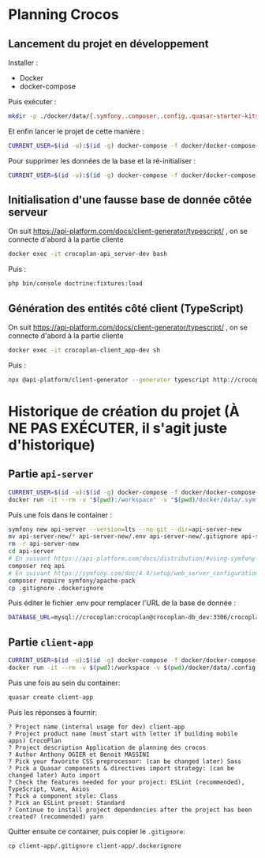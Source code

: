 # Planning Crocos
## Lancement du projet en développement
Installer :
- Docker
- docker-compose

Puis exécuter :
```bash
mkdir -p ./docker/data/{.symfony,.composer,.config,.quasar-starter-kits,.yarn,.cache,.npm} && touch docker/data/.yarnrc
```

Et enfin lancer le projet de cette manière :
```bash
CURRENT_USER=$(id -u):$(id -g) docker-compose -f docker/docker-compose-dev.yml up
```

Pour supprimer les données de la base et la ré-initialiser :
```bash
CURRENT_USER=$(id -u):$(id -g) docker-compose -f docker/docker-compose-dev.yml down --volumes
```

## Initialisation d'une fausse base de donnée côtée serveur
On suit https://api-platform.com/docs/client-generator/typescript/ , on se connecte d'abord à la partie cliente
```bash
docker exec -it crocoplan-api_server-dev bash
```
Puis :
```bash
php bin/console doctrine:fixtures:load
```

## Génération des entités côté client (TypeScript)
On suit https://api-platform.com/docs/client-generator/typescript/ , on se connecte d'abord à la partie cliente
```bash
docker exec -it crocoplan-client_app-dev sh
```
Puis :
```bash
npx @api-platform/client-generator --generator typescript http://crocoplan-api_server-dev:8000/api src/
```

# Historique de création du projet (À NE PAS EXÉCUTER, il s'agit juste d'historique)
## Partie `api-server`
```bash
CURRENT_USER=$(id -u):$(id -g) docker-compose -f docker/docker-compose-dev.yml build crocoplan-api_server-dev
docker run -it --rm -v "$(pwd):/workspace" -v "$(pwd)/docker/data/.symfony:/.symfony" -v "$(pwd)/docker/data/.composer:/.composer" -u $(id -u):$(id -g) -w /workspace crocoplan-api_server-dev sh
```
Puis une fois dans le container :
```bash
symfony new api-server --version=lts --no-git --dir=api-server-new
mv api-server-new/* api-server-new/.env api-server-new/.gitignore api-server/
rm -r api-server-new
cd api-server
# En suivant https://api-platform.com/docs/distribution/#using-symfony-flex-and-composer-advanced-users
composer req api
# En suivant https://symfony.com/doc/4.4/setup/web_server_configuration.html
composer require symfony/apache-pack
cp .gitignore .dockerignore
```
Puis éditer le fichier .env pour remplacer l'URL de la base de donnée :
```bash
DATABASE_URL=mysql://crocoplan:crocoplan@crocoplan-db_dev:3306/crocoplan?serverVersion=5.6
```
## Partie `client-app`
```bash
CURRENT_USER=$(id -u):$(id -g) docker-compose -f docker/docker-compose-dev.yml build crocoplan-client_app-dev
docker run -it --rm -v $(pwd):/workspace -v $(pwd)/docker/data/.config:/.config -v $(pwd)/docker/data/.quasar-starter-kits:/.quasar-starter-kits -v $(pwd)/docker/data/.yarn:/.yarn -v $(pwd)/docker/data/.yarnrc:/.yarnrc -v $(pwd)/docker/data/.cache:/.cache -w /workspace -u $(id -u):$(id -g) crocoplan-client_app-dev sh
```
Puis une fois au sein du container:
```bash
quasar create client-app
```
Puis les réponses à fournir:
```
? Project name (internal usage for dev) client-app
? Project product name (must start with letter if building mobile apps) CrocoPlan
? Project description Application de planning des crocos
? Author Anthony OGIER et Benoit MASSINI
? Pick your favorite CSS preprocessor: (can be changed later) Sass
? Pick a Quasar components & directives import strategy: (can be changed later) Auto import
? Check the features needed for your project: ESLint (recommended), TypeScript, Vuex, Axios
? Pick a component style: Class
? Pick an ESLint preset: Standard
? Continue to install project dependencies after the project has been created? (recommended) yarn
```
Quitter ensuite ce container, puis copier le `.gitignore`:
```
cp client-app/.gitignore client-app/.dockerignore
```